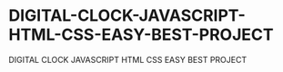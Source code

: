 # DIGITAL-CLOCK-JAVASCRIPT-HTML-CSS-EASY-BEST-PROJECT
DIGITAL CLOCK JAVASCRIPT HTML CSS EASY BEST PROJECT
